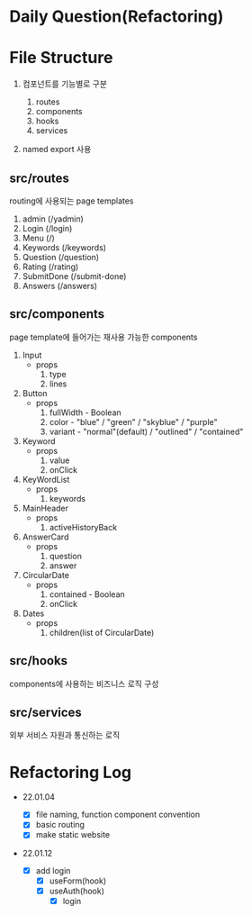 # Daily Question(Refactoring)

# File Structure

1. 컴포넌트를 기능별로 구분

   1. routes
   1. components
   1. hooks
   1. services

1. named export 사용

## src/routes

routing에 사용되는 page templates

1. admin (/yadmin)
1. Login (/login)
1. Menu (/)
1. Keywords (/keywords)
1. Question (/question)
1. Rating (/rating)
1. SubmitDone (/submit-done)
1. Answers (/answers)

## src/components

page template에 들어가는 재사용 가능한 components

1. Input
   - props
     1. type
     1. lines
1. Button
   - props
     1. fullWidth - Boolean
     1. color - "blue" / "green" / "skyblue" / "purple"
     1. variant - "normal"(default) / "outlined" / "contained"
1. Keyword
   - props
     1. value
     1. onClick
1. KeyWordList
   - props
     1. keywords
1. MainHeader
   - props
     1. activeHistoryBack
1. AnswerCard
   - props
     1. question
     1. answer
1. CircularDate
   - props
     1. contained - Boolean
     1. onClick
1. Dates
   - props
     1. children(list of CircularDate)

## src/hooks

components에 사용하는 비즈니스 로직 구성

## src/services

외부 서비스 자원과 통신하는 로직

# Refactoring Log

- 22.01.04

  - [x] file naming, function component convention
  - [x] basic routing
  - [x] make static website

- 22.01.12
  - [x] add login
    - [x] useForm(hook)
    - [x] useAuth(hook)
      - [x] login
